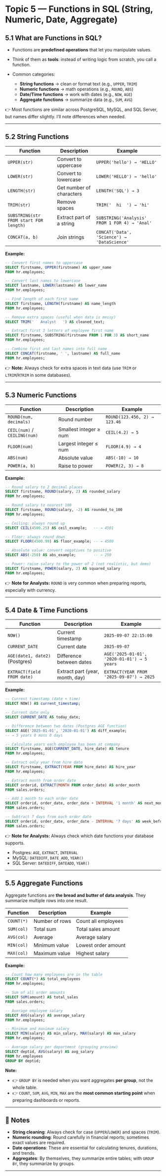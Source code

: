 # Topic 5 — Functions in SQL (String, Numeric, Date, Aggregate)

## 5.1 What are Functions in SQL?

* Functions are **predefined operations** that let you manipulate values.
* Think of them as **tools**: instead of writing logic from scratch, you call a function.
* Common categories:

  * **String functions** → clean or format text (e.g., `UPPER`, `TRIM`)
  * **Numeric functions** → math operations (e.g., `ROUND`, `ABS`)
  * **Date/Time functions** → work with dates (e.g., `NOW`, `AGE`)
  * **Aggregate functions** → summarize data (e.g., `SUM`, `AVG`)

👉 Most functions are similar across PostgreSQL, MySQL, and SQL Server, but names differ slightly. I’ll note differences when needed.

---

## 5.2 String Functions

| Function                               | Description              | Example                                       |
| -------------------------------------- | ------------------------ | --------------------------------------------- |
| `UPPER(str)`                           | Convert to uppercase     | `UPPER('hello') → 'HELLO'`                    |
| `LOWER(str)`                           | Convert to lowercase     | `LOWER('HELLO') → 'hello'`                    |
| `LENGTH(str)`                          | Get number of characters | `LENGTH('SQL') → 3`                           |
| `TRIM(str)`                            | Remove spaces            | `TRIM('  hi  ') → 'hi'`                       |
| `SUBSTRING(str FROM start FOR length)` | Extract part of a string | `SUBSTRING('Analysis' FROM 1 FOR 4) → 'Anal'` |
| `CONCAT(a, b)`                         | Join strings             | `CONCAT('Data', 'Science') → 'DataScience'`   |

**Example:**

```sql
-- Convert first names to uppercase
SELECT firstname, UPPER(firstname) AS upper_name
FROM hr.employees;

-- Convert last names to lowercase
SELECT lastname, LOWER(lastname) AS lower_name
FROM hr.employees;

-- Find length of each first name
SELECT firstname, LENGTH(firstname) AS name_length
FROM hr.employees;

-- Remove extra spaces (useful when data is messy)
SELECT TRIM('   Analyst   ') AS cleaned_text;

-- Extract first 3 letters of employee first name
SELECT firstname, SUBSTRING(firstname FROM 1 FOR 3) AS short_name
FROM hr.employees;

-- Combine first and last names into full name
SELECT CONCAT(firstname, ' ', lastname) AS full_name
FROM hr.employees;
```

👉 **Note:** Always check for extra spaces in text data (use `TRIM` or `LTRIM`/`RTRIM` in some databases).

---

## 5.3 Numeric Functions

| Function                     | Description            | Example                      |
| ---------------------------- | ---------------------- | ---------------------------- |
| `ROUND(num, decimals)`       | Round number           | `ROUND(123.456, 2) → 123.46` |
| `CEIL(num)` / `CEILING(num)` | Smallest integer ≥ num | `CEIL(4.2) → 5`              |
| `FLOOR(num)`                 | Largest integer ≤ num  | `FLOOR(4.9) → 4`             |
| `ABS(num)`                   | Absolute value         | `ABS(-10) → 10`              |
| `POWER(a, b)`                | Raise to power         | `POWER(2, 3) → 8`            |

**Example:**

```sql
-- Round salary to 2 decimal places
SELECT firstname, ROUND(salary, 2) AS rounded_salary
FROM hr.employees;

-- Round salary to nearest 100
SELECT firstname, ROUND(salary, -2) AS rounded_to_100
FROM hr.employees;

-- Ceiling: always round up
SELECT CEIL(4500.25) AS ceil_example;   -- → 4501

-- Floor: always round down
SELECT FLOOR(4500.99) AS floor_example; -- → 4500

-- Absolute value: convert negatives to positive
SELECT ABS(-250) AS abs_example;        -- → 250

-- Power: raise salary to the power of 2 (not realistic, but demo)
SELECT firstname, POWER(salary, 2) AS squared_salary
FROM hr.employees;
```

👉 **Note for Analysts:** `ROUND` is very common when preparing reports, especially with currency.

---

## 5.4 Date & Time Functions

| Function                       | Description                     | Example                                     |
| ------------------------------ | ------------------------------- | ------------------------------------------- |
| `NOW()`                        | Current timestamp               | `2025-09-07 22:15:00`                       |
| `CURRENT_DATE`                 | Current date                    | `2025-09-07`                                |
| `AGE(date1, date2)` (Postgres) | Difference between dates        | `AGE('2025-01-01', '2020-01-01') → 5 years` |
| `EXTRACT(field FROM date)`     | Extract part (year, month, day) | `EXTRACT(YEAR FROM '2025-09-07') → 2025`    |

**Example:**

```sql
-- Current timestamp (date + time)
SELECT NOW() AS current_timestamp;

-- Current date only
SELECT CURRENT_DATE AS today_date;

-- Difference between two dates (Postgres AGE function)
SELECT AGE('2025-01-01', '2020-01-01') AS diff_example;
-- → 5 years 0 mons 0 days

-- Calculate years each employee has been at company
SELECT firstname, AGE(CURRENT_DATE, hire_date) AS tenure
FROM hr.employees;

-- Extract only year from hire date
SELECT firstname, EXTRACT(YEAR FROM hire_date) AS hire_year
FROM hr.employees;

-- Extract month from order date
SELECT orderid, EXTRACT(MONTH FROM order_date) AS order_month
FROM sales.orders;

-- Add 1 month to each order date
SELECT orderid, order_date, order_date + INTERVAL '1 month' AS next_month
FROM sales.orders;

-- Subtract 7 days from each order date
SELECT orderid, order_date, order_date - INTERVAL '7 days' AS week_before
FROM sales.orders;
```

👉 **Note for Analysts:** Always check which date functions your database supports.

* Postgres: `AGE`, `EXTRACT`, `INTERVAL`
* MySQL: `DATEDIFF`, `DATE_ADD`, `YEAR()`
* SQL Server: `DATEDIFF`, `DATEADD`, `YEAR()`

---

## 5.5 Aggregate Functions

Aggregate functions are **the bread and butter of data analysis**.
They summarize multiple rows into one result.

| Function   | Description    | Example             |
| ---------- | -------------- | ------------------- |
| `COUNT(*)` | Number of rows | Count all employees |
| `SUM(col)` | Total sum      | Total sales amount  |
| `AVG(col)` | Average        | Average salary      |
| `MIN(col)` | Minimum value  | Lowest order amount |
| `MAX(col)` | Maximum value  | Highest salary      |

**Example:**

```sql
-- Count how many employees are in the table
SELECT COUNT(*) AS total_employees
FROM hr.employees;

-- Sum of all order amounts
SELECT SUM(amount) AS total_sales
FROM sales.orders;

-- Average employee salary
SELECT AVG(salary) AS average_salary
FROM hr.employees;

-- Minimum and maximum salary
SELECT MIN(salary) AS min_salary, MAX(salary) AS max_salary
FROM hr.employees;

-- Average salary per department (grouping preview)
SELECT deptid, AVG(salary) AS avg_salary
FROM hr.employees
GROUP BY deptid;
```

**Note:**

* 👉 `GROUP BY` is needed when you want aggregates **per group**, not the whole table.
* 👉 `COUNT`, `SUM`, `AVG`, `MIN`, `MAX` are the **most common starting point** when preparing dashboards or reports.

---

## 📝 Notes

* **String cleaning**: Always check for case (`UPPER`/`LOWER`) and spaces (`TRIM`).
* **Numeric rounding**: Round carefully in financial reports; sometimes exact values are required.
* **Date operations**: These are essential for calculating tenures, durations, and trends.
* **Aggregates**: By themselves, they summarize entire tables; with `GROUP BY`, they summarize by groups.

---
